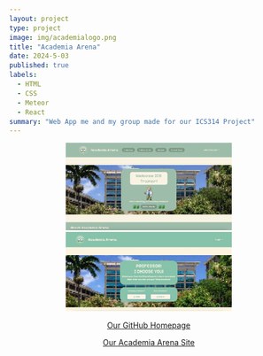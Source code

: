 ```yaml
---
layout: project
type: project
image: img/academialogo.png
title: "Academia Arena"
date: 2024-5-03
published: true
labels:
  - HTML
  - CSS
  - Meteor
  - React
summary: "Web App me and my group made for our ICS314 Project"
---
```


<div style="text-align: center;">
  <img class="Homepage" src="../img/Homepage.png" width="300">
</div>

<div style="text-align: center;">
  <img class="Landing Page" src="../img/LandingPage2.png" width="300">
</div>


<p align="center">
  <a href="https://academia-arena.github.io/">Our GitHub Homepage</a>
</p>

<p align="center">
  <a href="https://academia-arena.xyz/">Our Academia Arena Site</a>
</p>
